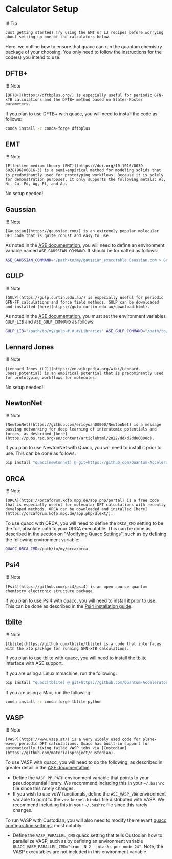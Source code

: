 # Calculator Setup

!!! Tip

    Just getting started? Try using the EMT or LJ recipes before worrying about setting up one of the calculators below.

Here, we outline how to ensure that quacc can run the quantum chemistry package of your choosing. You only need to follow the instructions for the code(s) you intend to use.

## DFTB+

!!! Note

    [DFTB+](https://dftbplus.org/) is especially useful for periodic GFN-xTB calculations and the DFTB+ method based on Slater-Koster parameters.

If you plan to use DFTB+ with quacc, you will need to install the code as follows:

```bash
conda install -c conda-forge dftbplus
```

## EMT

!!! Note

    [Effective medium theory (EMT)](https://doi.org/10.1016/0039-6028(96)00816-3) is a semi-empirical method for modeling solids that is predominantly used for prototyping workflows. Because it is solely for demonstration purposes, it only supports the following metals: Al, Ni, Cu, Pd, Ag, Pt, and Au.

No setup needed!

## Gaussian

!!! Note

    [Gaussian](https://gaussian.com/) is an extremely popular molecular DFT code that is quite robust and easy to use.

As noted in the [ASE documentation](https://wiki.fysik.dtu.dk/ase/ase/calculators/gaussian.html), you will need to define an environment variable named `ASE_GAUSSIAN_COMMAND`. It should be formatted as follows:

```bash
ASE_GAUSSIAN_COMMAND="/path/to/my/gaussian_executable Gaussian.com > Gaussian.log"
```

## GULP

!!! Note

    [GULP](https://gulp.curtin.edu.au/) is especially useful for periodic GFN-FF calculations and force field methods. GULP can be downloaded and installed [here](https://gulp.curtin.edu.au/download.html).

As noted in the [ASE documentation](https://wiki.fysik.dtu.dk/ase/ase/calculators/gulp.html), you must set the environment variables `GULP_LIB` and `ASE_GULP_COMMAND` as follows:

```bash
GULP_LIB="/path/to/my/gulp-#.#.#/Libraries" ASE_GULP_COMMAND="/path/to/my/gulp-#.#.#/Src/gulp < gulp.gin > gulp.got"
```

## Lennard Jones

!!! Note

    [Lennard Jones (LJ)](https://en.wikipedia.org/wiki/Lennard-Jones_potential) is an empirical potential that is predominantly used for prototyping workflows for molecules.

No setup needed!

## NewtonNet

!!! Note

    [NewtonNet](https://github.com/ericyuan00000/NewtonNet) is a message passing networking for deep learning of interatomic potentials and forces, as described [here](https://pubs.rsc.org/en/content/articlehtml/2022/dd/d2dd00008c).

If you plan to use NewtonNet with Quacc, you will need to install it prior to use. This can be done as follows:

```bash
pip install "quacc[newtonnet] @ git+https://github.com/Quantum-Accelerators/quacc.git"
```

## ORCA

!!! Note

    [ORCA](https://orcaforum.kofo.mpg.de/app.php/portal) is a free code that is especially useful for molecular DFT calculations with recently developed methods. ORCA can be downloaded and installed [here](https://orcaforum.kofo.mpg.de/app.php/dlext/).

To use quacc with ORCA, you will need to define the `ORCA_CMD` setting to be the full, absolute path to your ORCA executable. This can be done as described in the section on ["Modifying Quacc Settings"](../user/settings.md), such as by defining the following environment variable:

```bash
QUACC_ORCA_CMD=/path/to/my/orca/orca
```

## Psi4

!!! Note

    [Psi4](https://github.com/psi4/psi4) is an open-source quantum chemistry electronic structure package.

If you plan to use Psi4 with quacc, you will need to install it prior to use. This can be done as described in the [Psi4 installation guide](https://psicode.org/installs/latest/).

## tblite

!!! Note

    [tblite](https://github.com/tblite/tblite) is a code that interfaces with the xtb package for running GFN-xTB calculations.

If you plan to use tblite with quacc, you will need to install the tblite interface with ASE support.

If you are using a Linux mmachine, run the following:

```bash
pip install "quacc[tblite] @ git+https://github.com/Quantum-Accelerators/quacc.git"
```

If you are using a Mac, run the following:

```bash
conda install -c conda-forge tblite-python
```

## VASP

!!! Note

    [VASP](https://www.vasp.at/) is a very widely used code for plane-wave, periodic DFT calculations. Quacc has built-in support for automatically fixing failed VASP jobs via [Custodian](https://github.com/materialsproject/custodian).

To use VASP with quacc, you will need to do the following, as described in greater detail in the [ASE documentation](https://wiki.fysik.dtu.dk/ase/ase/calculators/vasp.html#pseudopotentials):

- Define the `VASP_PP_PATH` environment variable that points to your pseudopotential library. We recommend including this in your `~/.bashrc` file since this rarely changes.
- If you wish to use vdW functionals, define the `ASE_VASP_VDW` environment variable to point to the `vdw_kernel.bindat` file distributed with VASP. We recommend including this in your `~/.bashrc` file since this rarely changes.

To run VASP with Custodian, you will also need to modify the relevant [quacc configuration settings](../user/settings.md), most notably:

- Define the `VASP_PARALLEL_CMD` quacc setting that tells Custodian how to parallelize VASP, such as by defining an environment variable `QUACC_VASP_PARALLEL_CMD="srun -N 2 --ntasks-per-node 24"`. Note, the VASP executables are not included in this environment variable.
